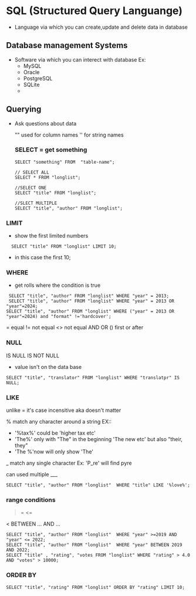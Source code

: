 # SQL (Structured Query Languange)

- Language via which you can create,update and delete data in database

## Database management Systems 

- Software via which you can interect with database
  Ex:
  - MySQL
  - Oracle
  - PostgreSQL
  - SQLite
  - 
## Querying 
- Ask questions about data
  
  "" used for column names
  '' for string names 

  ###   SELECT = get something

  ```
  SELECT "something" FROM  "table-name";

  // SELECT ALL
  SELECT * FROM "longlist";

  //SELECT ONE
  SELECT "title" FROM "longlist";

  //SLECT MULTIPLE
  SELECT "title", "author" FROM "longlist";
  ```
### LIMIT 

- show the first limited numbers 

```
  SELECT "title" FROM "longlist" LIMIT 10;

```
- in this case the first 10;

### WHERE

- get rolls where the condition is true

 ```
  SELECT "title", "author" FROM "longlist" WHERE "year" = 2013;
  SELECT "title", "author" FROM "longlist" WHERE "year" = 2013 OR "year"=2024;
 SELECT "title", "author" FROM "longlist" WHERE ("year" = 2013 OR "year"=2024) and "format" !='hardcover';
```

= equal
!= not equal
<> not equal
AND
OR
() first or after 

### NULL

IS NULL
IS NOT NULL

- value isn't on the data base

 ```
 SELECT "title", "translator" FROM "longlist" WHERE "translatpr" IS NULL;
```

### LIKE

unlike = it's case incensitive aka doesn't matter 

% match any character around a string 
EX::
- '%tax%' could be 'higher tax etc'
- 'The%' only with "The" in the beginning 'The new etc' but also "their, they"
- 'The %'now will only show 'The' 


_ match any single character
Ex: 'P_re' will find pyre

can used multiple ___

  ```
  SELECT "title", "author" FROM "longlist"  WHERE "title" LIKE '%love%';
  ```

### range conditions 

>=
<=
>
<
BETWEEN ... AND ...

  ```
  SELECT "title", "author" FROM "longlist"  WHERE "year" >=2019 AND "year" <= 2022;
  SELECT "title", "author" FROM "longlist"  WHERE "year" BETWEEN 2019 AND 2022;
  SELECT "title" , "rating", "votes FROM "longlist" WHERE "rating" > 4.0 AND "votes" > 10000;

  ```
### ORDER BY

```
SELECT "title", "rating" FROM "longlist" ORDER BY "rating" LIMIT 10;
```
